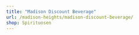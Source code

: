 ```yaml
---
title: "Madison Discount Beverage"
url: /madison-heights/madison-discount-beverage/
shop: Spirituosen
---
```

